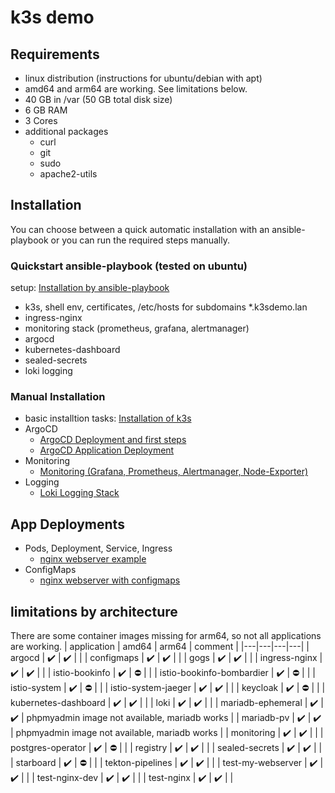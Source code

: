 # k3s demo

## Requirements
- linux distribution (instructions for ubuntu/debian with apt)
- amd64 and arm64 are working. See limitations below.
- 40 GB in /var (50 GB total disk size)
- 6 GB RAM
- 3 Cores
- additional packages
  - curl
  - git
  - sudo
  - apache2-utils

## Installation
You can choose between a quick automatic installation with an ansible-playbook or you can run the required steps manually.

### Quickstart ansible-playbook (tested on ubuntu)
setup: [Installation by ansible-playbook](install-k3s-playbook.md)
- k3s, shell env, certificates, /etc/hosts for subdomains *.k3sdemo.lan
- ingress-nginx
- monitoring stack (prometheus, grafana, alertmanager)
- argocd
- kubernetes-dashboard
- sealed-secrets
- loki logging

### Manual Installation
- basic installtion tasks: [Installation of k3s](install-k3s.md)
- ArgoCD
  - [ArgoCD Deployment and first steps](argocd.md)
  - [ArgoCD Application Deployment](argocd-apps.md)
- Monitoring
  - [Monitoring (Grafana, Prometheus, Alertmanager, Node-Exporter)](prometheus.md)
- Logging
  - [Loki Logging Stack](loki.md)

## App Deployments
- Pods, Deployment, Service, Ingress
  - [nginx webserver example](test-my-webserver.md)
- ConfigMaps
  - [nginx webserver with configmaps](configmap-webserver.md)

## limitations by architecture
There are some container images missing for arm64, so not all applications are working.
| application               | amd64              | arm64              | comment |
|---|---|---|---|
| argocd                    | :heavy_check_mark: | :heavy_check_mark: | |
| configmaps                | :heavy_check_mark: | :heavy_check_mark: | |
| gogs                      | :heavy_check_mark: | :heavy_check_mark: | |
| ingress-nginx             | :heavy_check_mark: | :heavy_check_mark: | |
| istio-bookinfo            | :heavy_check_mark: | :no_entry:         | |
| istio-bookinfo-bombardier | :heavy_check_mark: | :no_entry:         | |
| istio-system              | :heavy_check_mark: | :no_entry:         | |
| istio-system-jaeger       | :heavy_check_mark: | :heavy_check_mark: | |
| keycloak                  | :heavy_check_mark: | :no_entry:         | |
| kubernetes-dashboard      | :heavy_check_mark: | :heavy_check_mark: | |
| loki                      | :heavy_check_mark: | :heavy_check_mark: | |
| mariadb-ephemeral         | :heavy_check_mark: | :heavy_check_mark: | phpmyadmin image not available, mariadb works |
| mariadb-pv                | :heavy_check_mark: | :heavy_check_mark: | phpmyadmin image not available, mariadb works |
| monitoring                | :heavy_check_mark: | :heavy_check_mark: | |
| postgres-operator         | :heavy_check_mark: | :no_entry:         | |
| registry                  | :heavy_check_mark: | :heavy_check_mark: | |
| sealed-secrets            | :heavy_check_mark: | :heavy_check_mark: | |
| starboard                 | :heavy_check_mark: | :no_entry:         | |
| tekton-pipelines          | :heavy_check_mark: | :heavy_check_mark: | |
| test-my-webserver         | :heavy_check_mark: | :heavy_check_mark: | |
| test-nginx-dev            | :heavy_check_mark: | :heavy_check_mark: | |
| test-nginx                | :heavy_check_mark: | :heavy_check_mark: | |
